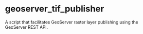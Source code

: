 # geoserver_tif_publisher
A script that facilitates GeoServer raster layer publishing using the GeoServer REST API.
